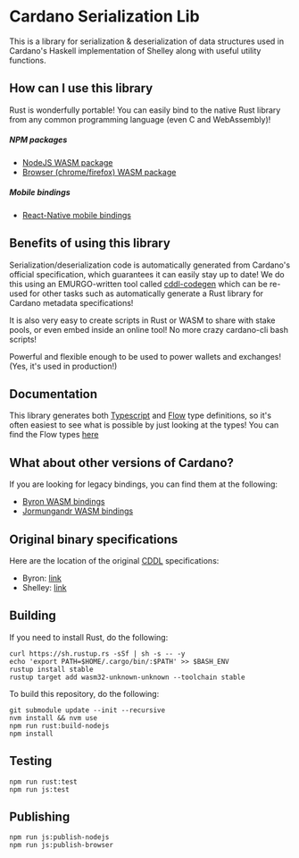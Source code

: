 # Cardano Serialization Lib

This is a library for serialization & deserialization of data structures used in Cardano's Haskell implementation of Shelley along with useful utility functions.

## How can I use this library

Rust is wonderfully portable! You can easily bind to the native Rust library from any common programming language (even C and WebAssembly)!

##### NPM packages

- [NodeJS WASM package](https://www.npmjs.com/package/@emurgo/cardano-serialization-lib-nodejs)
- [Browser (chrome/firefox) WASM package](https://www.npmjs.com/package/@emurgo/cardano-serialization-lib-browser)

##### Mobile bindings

- [React-Native mobile bindings](https://github.com/Emurgo/react-native-haskell-shelley)

## Benefits of using this library

Serialization/deserialization code is automatically generated from Cardano's official specification, which guarantees it can easily stay up to date! We do this using an EMURGO-written tool called [cddl-codegen](https://github.com/Emurgo/cddl-codegen) which can be re-used for other tasks such as automatically generate a Rust library for Cardano metadata specifications!

It is also very easy to create scripts in Rust or WASM to share with stake pools, or even embed inside an online tool! No more crazy cardano-cli bash scripts!

Powerful and flexible enough to be used to power wallets and exchanges! (Yes, it's used in production!)

## Documentation

This library generates both [Typescript](https://www.typescriptlang.org/) and [Flow](https://flow.org/) type definitions, so it's often easiest to see what is possible by just looking at the types!
You can find the Flow types [here](./rust/pkg/cardano_serialization_lib.js.flow)

## What about other versions of Cardano?

If you are looking for legacy bindings, you can find them at the following:

- [Byron WASM bindings](https://github.com/input-output-hk/js-cardano-wasm/tree/master/cardano-wallet)
- [Jormungandr WASM bindings](https://github.com/emurgo/js-chain-libs)

## Original binary specifications

Here are the location of the original [CDDL](http://cbor.io/tools.html) specifications:

- Byron: [link](https://github.com/input-output-hk/cardano-ledger-specs/tree/master/byron/cddl-spec)
- Shelley: [link](https://github.com/input-output-hk/cardano-ledger-specs/tree/master/shelley/chain-and-ledger/executable-spec/cddl-files)

## Building

If you need to install Rust, do the following:
```
curl https://sh.rustup.rs -sSf | sh -s -- -y
echo 'export PATH=$HOME/.cargo/bin/:$PATH' >> $BASH_ENV
rustup install stable
rustup target add wasm32-unknown-unknown --toolchain stable
```

To build this repository, do the following:
```
git submodule update --init --recursive
nvm install && nvm use
npm run rust:build-nodejs
npm install
```

## Testing

```
npm run rust:test
npm run js:test
```

## Publishing

```
npm run js:publish-nodejs
npm run js:publish-browser
```

